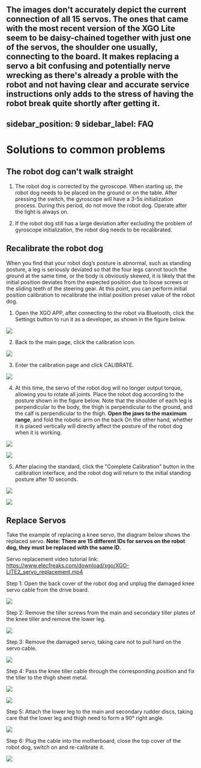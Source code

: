 The images don't accurately depict the current connection of all 15 servos. The ones that came with the most recent version of the XGO Lite seem to be daisy-chained together with just one of the servos, the shoulder one usually, connecting to the board.
It makes replacing a servo a bit confusing and potentially nerve wrecking as there's already a proble with the robot and not having clear and accurate service instructions only adds to the stress of having the robot break quite shortly after getting it.
---
sidebar_position: 9
sidebar_label: FAQ
---

# Solutions to common problems

## The robot dog can't walk straight

1. The robot dog is corrected by the gyroscope. When starting up, the robot dog needs to be placed on the ground or on the table. After pressing the switch, the gyroscope will have a 3-5s initialization process. During this period, do not move the robot dog. Operate after the light is always on.

2. If the robot dog still has a large deviation after excluding the problem of gyroscope initialization, the robot dog needs to be recalibrated.

## Recalibrate the robot dog

When you find that your robot dog’s posture is abnormal, such as standing posture, a leg is seriously deviated so that the four legs cannot touch the ground at the same time, or the body is obviously skewed, it is likely that the initial position deviates from the expected position due to loose screws or the sliding teeth of the steering gear. At this point, you can perform initial position calibration to recalibrate the initial position preset value of the robot dog.

1. Open the XGO APP, after connecting to the robot via Bluetooth, click the Settings button to run it as a developer, as shown in the figure below.

![](./images/microbit-xgo-lite2-faq-07.png)

2. Back to the main page, click the calibration icon.

![](./images/microbit-xgo-lite2-faq-04.png)

3. Enter the calibration page and click CALIBRATE.

![](./images/microbit-xgo-lite2-faq-05.png)

4. At this time, the servo of the robot dog will no longer output torque, allowing you to rotate all joints. Place the robot dog according to the posture shown in the figure below. Note that the shoulder of each leg is perpendicular to the body, the thigh is perpendicular to the ground, and the calf is perpendicular to the thigh. **Open the jaws to the maximum range**, and fold the robotic arm on the back On the other hand, whether it is placed vertically will directly affect the posture of the robot dog when it is working.

![](./images/microbit-xgo-lite2-faq-01.png)

![](./images/microbit-xgo-lite2-faq-02.png)

5. After placing the standard, click the "Complete Calibration" button in the calibration interface, and the robot dog will return to the initial standing posture after 10 seconds.

![](./images/microbit-xgo-lite2-faq-06.png)

![](./images/microbit-xgo-lite2-faq-03.png)

## Replace Servos

Take the example of replacing a knee servo, the diagram below shows the replaced servo. **Note: There are 15 different IDs for servos on the robot dog, they must be replaced with the same ID**.

Servo replacement video tutorial link: https://www.elecfreaks.com/download/xgo/XGO-LITE2_servo_replacement.mp4

Step 1: Open the back cover of the robot dog and unplug the damaged knee servo cable from the drive board.

![](./images/microbit-xgo-lite2-faq-08.png)



Step 2: Remove the tiller screws from the main and secondary tiller plates of the knee tiller and remove the lower leg.

![](./images/microbit-xgo-lite2-faq-09.png)



Step 3: Remove the damaged servo, taking care not to pull hard on the servo cable.

![](./images/microbit-xgo-lite2-faq-10.png)

Step 4: Pass the knee tiller cable through the corresponding position and fix the tiller to the thigh sheet metal.

![](./images/microbit-xgo-lite2-faq-11.png)



![](./images/microbit-xgo-lite2-faq-12.png)


Step 5: Attach the lower leg to the main and secondary rudder discs, taking care that the lower leg and thigh need to form a 90° right angle.

![](./images/microbit-xgo-lite2-faq-13.png)


Step 6: Plug the cable into the motherboard, close the top cover of the robot dog, switch on and re-calibrate it.

![](./images/microbit-xgo-lite2-faq-14.png)
